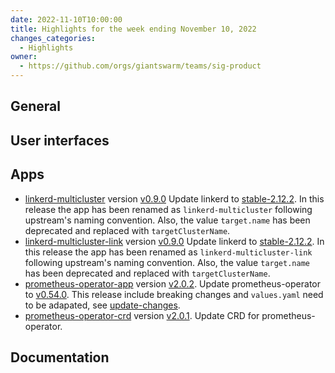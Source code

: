 ```yaml
---
date: 2022-11-10T10:00:00
title: Highlights for the week ending November 10, 2022
changes_categories:
  - Highlights
owner:
  - https://github.com/orgs/giantswarm/teams/sig-product
---
```

## General

## User interfaces

## Apps
- [linkerd-multicluster](https://github.com/giantswarm/linkerd-multicluster-app) version [v0.9.0](https://github.com/giantswarm/linkerd-multicluster-app/blob/main/CHANGELOG.md#090---2022-11-07) Update linkerd to [stable-2.12.2](https://github.com/linkerd/linkerd2/releases/tag/stable-2.12.2). In this release the app has been renamed as `linkerd-multicluster` following upstream's naming convention. Also, the value `target.name` has been deprecated and replaced with `targetClusterName`.
- [linkerd-multicluster-link](https://github.com/giantswarm/linkerd-multicluster-link-app) version [v0.9.0](https://github.com/giantswarm/linkerd-multicluster-link-app/blob/main/CHANGELOG.md#090---2022-11-07) Update linkerd to [stable-2.12.2](https://github.com/linkerd/linkerd2/releases/tag/stable-2.12.2). In this release the app has been renamed as `linkerd-multicluster-link` following upstream's naming convention. Also, the value `target.name` has been deprecated and replaced with `targetClusterName`.
- [prometheus-operator-app](https://github.com/giantswarm/prometheus-operator-app) version [v2.0.2](https://github.com/giantswarm/prometheus-operator-app/releases/tag/v2.0.2). Update prometheus-operator to [v0.54.0](https://github.com/prometheus-operator/prometheus-operator/releases/tag/v0.54.0). This release include breaking changes and `values.yaml` need to be adapated, see [update-changes](https://github.com/giantswarm/prometheus-operator-app/blob/v2.0.0/changelog/23.x_32.x.md.).
- [prometheus-operator-crd](https://github.com/giantswarm/prometheus-operator-crd) version [v2.0.1](https://github.com/giantswarm/prometheus-operator-crd/releases/tag/v2.0.1). Update CRD for prometheus-operator. 

## Documentation

